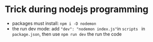 # Trick during nodejs programming
* packages must install: `npm i -D nodemon`
* the run dev mode: add `"dev": "nodemon index.js"`in `scripts ` in `package.json`, then use `npm run dev` the run the code